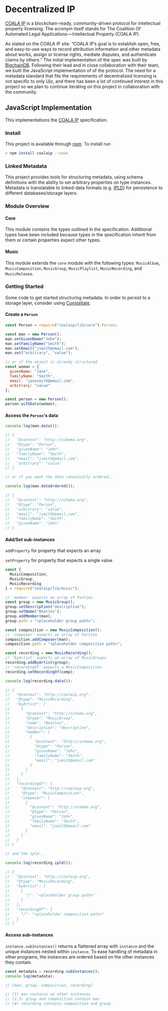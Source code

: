 # Decentralized IP

[COALA IP](https://www.coalaip.org) is a blockchain-ready, community-driven protocol for
intellectual property licensing. The acronym itself stands for The Coalition Of Automated Legal Applications — Intellectual Property (COALA IP).

As stated on the COALA IP site: “COALA IP’s goal is to establish open, free, and easy-to-use ways to record attribution information and other metadata about works, assign or license rights, mediate disputes, and authenticate claims by others.” The initial implementation of the spec was built by [BigchainDB](https://github.com/COALAIP/pycoalaip). Following their lead and in close collaboration with their team, we built the JavaScript implementation of of the protocol. The need for a metadata standard that fits the requirements of decentralized licensing is not specific to only Ujo, and there has been a lot of continued interest in this project so we plan to continue iterating on this project in collaboration with the community.

## JavaScript Implementation

This implementations the [COALA IP](https://github.com/COALAIP/specs) specification.

### Install

This project is available through [npm](https://www.npmjs.com/). To install run

```bash
> npm install coalaip --save
```

### Linked Metadata

This project provides tools for structuring metadata, using schema definitions with the ability to set arbitrary properties on type instances. Metadata is translatable to linked-data formats (e.g. [IPLD](https://ipld.io/)) for persistence to different databases/storage layers.

### Module Overview

#### Core

This module contains the types outlined in the specification. Additional types have been included because types in the specification inherit from them or certain properties expect other types.

#### Music

This module extends the `core` module with the following types: `MusicAlbum`, `MusicComposition`, `MusicGroup`, `MusicPlaylist`, `MusicRecording`, and `MusicRelease`.

### Getting Started

Some code to get started structuring metadata. In order to persist to a storage layer, consider using [Constellate](https://github.com/zbo14/constellate).

#### Create a `Person`

```js
const Person = require("coalaip/lib/core").Person;

const man = new Person();
man.setGivenName("John");
man.setFamilyName("Smith");
man.setEmail("jsmith@email.com");
man.set("arbitrary", "value");

// or if the object is already structured
const woman = {
  givenName: "Jane",
  familyName: "Smith",
  email: "janesmith@email.com",
  arbitrary: "value"
};

const person = new Person();
person.withData(woman);
```

#### Access the `Person`'s data

```js
console.log(man.data());

// {
//   "@context": "http://schema.org",
//   "@type": "Person",
//   "givenName": "John",
//   "familyName": "Smith",
//   "email": "jsmith@email.com",
//   "arbitrary": "value"
// }

// or if you want the data canonically ordered...

console.log(man.dataOrdered());

// {
//   "@context": "http://schema.org",
//   "@type": "Person",
//   "arbitrary": "value",
//   "email": "jsmith@email.com",
//   "familyName": "Smith",
//   "givenName": "John"
// }
```

#### Add/Set sub-instances

`addProperty` for property that expects an array

`setProperty` for property that expects a single value

```js
const {
  MusicComposition,
  MusicGroup,
  MusicRecording
} = require("coalaip/lib/music");

// 'member' expects an array of Parties
const group = new MusicGroup();
group.setDescription("descriptive");
group.setName("Beatles");
group.addMember(man);
group.path = "<placeholder group path>";

const composition = new MusicComposition();
// 'composer' expects an array of Parties
composition.addComposer(man);
composition.path = "<placeholder composition path>";

const recording = new MusicRecording();
// 'byArtist' expects an array of MusicGroups
recording.addByArtist(group);
// 'recordingOf' expects a MusicComposition
recording.setRecordingOf(comp);

console.log(recording.data());

// {
//   "@context": "http://coalaip.org",
//   "@type": "MusicRecording",
//   "byArtist": [
//     {
//       "@context": "http://schema.org",
//       "@type": "MusicGroup",
//       "name": "Beatles",
//       "description": "descriptive",
//       "member": [
//         {
//           "@context": "http://schema.org",
//           "@type": "Person",
//           "givenName": "John",
//           "familyName": "Smith",
//           "email": "jsmith@email.com"
//         }
//       ]
//     }
//   ],
//   "recordingOf": {
//     "@context": "http://coalaip.org",
//     "@type": "MusicComposition",
//     "composer": [
//       {
//         "@context": "http://schema.org",
//         "@type": "Person",
//         "givenName": "John",
//         "familyName": "Smith",
//         "email": "jsmith@email.com"
//       }
//     ]
//   }
// }

// and the ipld...

console.log(recording.ipld());

// {
//   "@context": "http://coalaip.org",
//   "@type": "MusicRecording",
//   "byArtist": [
//     {
//       "/": "<placeholder group path>"
//     }
//   ],
//   "recordingOf": {
//     "/": "<placeholder composition path>"
//   }
// }
```

#### Access sub-instances

`instance.subInstances()` returns a flattened array with `instance` and the unique instances nested within `instance`. To ease handling of metadata in other programs, the instances are ordered based on the other instances they contain.

```js
const metadata = recording.subInstances();
console.log(metadata);

// [man, group, composition, recording]

// (1) man contains no other instances
// (2,3) group and composition contain man
// (4) recording contains composition and group
```
